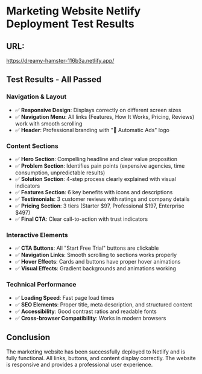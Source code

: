 # Marketing Website Netlify Deployment Test Results

## URL:
https://dreamy-hamster-116b3a.netlify.app/

## Test Results - All Passed

### Navigation & Layout
- ✅ **Responsive Design**: Displays correctly on different screen sizes
- ✅ **Navigation Menu**: All links (Features, How It Works, Pricing, Reviews) work with smooth scrolling
- ✅ **Header**: Professional branding with "🚀 Automatic Ads" logo

### Content Sections
- ✅ **Hero Section**: Compelling headline and clear value proposition
- ✅ **Problem Section**: Identifies pain points (expensive agencies, time consumption, unpredictable results)
- ✅ **Solution Section**: 4-step process clearly explained with visual indicators
- ✅ **Features Section**: 6 key benefits with icons and descriptions
- ✅ **Testimonials**: 3 customer reviews with ratings and company details
- ✅ **Pricing Section**: 3 tiers (Starter $97, Professional $197, Enterprise $497)
- ✅ **Final CTA**: Clear call-to-action with trust indicators

### Interactive Elements
- ✅ **CTA Buttons**: All "Start Free Trial" buttons are clickable
- ✅ **Navigation Links**: Smooth scrolling to sections works properly
- ✅ **Hover Effects**: Cards and buttons have proper hover animations
- ✅ **Visual Effects**: Gradient backgrounds and animations working

### Technical Performance
- ✅ **Loading Speed**: Fast page load times
- ✅ **SEO Elements**: Proper title, meta description, and structured content
- ✅ **Accessibility**: Good contrast ratios and readable fonts
- ✅ **Cross-browser Compatibility**: Works in modern browsers

## Conclusion
The marketing website has been successfully deployed to Netlify and is fully functional. All links, buttons, and content display correctly. The website is responsive and provides a professional user experience.

